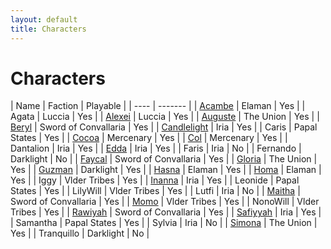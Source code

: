 ```yaml
---
layout: default
title: Characters
---
```


# Characters

<div class="character-table"></div>

| Name | Faction | Playable |
| ---- | ------- |
| [Acambe](./acambe.md) | Elaman | Yes |
| Agata | Luccia | Yes |
| [Alexei](./alexei.md) | Luccia | Yes |
| [Auguste](./auguste.md) | The Union | Yes |
| [Beryl](./beryl.md) | Sword of Convallaria | Yes |
| [Candlelight](./candlelight.md) | Iria | Yes |
| Caris | Papal States | Yes |
| [Cocoa](./cocoa.md) | Mercenary | Yes |
| [Col](./col.md) | Mercenary | Yes |
| Dantalion | Iria | Yes |
| [Edda](./edda.md) | Iria | Yes |
| Faris | Iria | No |
| Fernando | Darklight | No |
| [Faycal](./faycal.md) | Sword of Convallaria | Yes |
| [Gloria](./gloria.md) | The Union | Yes |
| [Guzman](./guzman.md) | Darklight | Yes |
| [Hasna](./hasna.md) | Elaman | Yes |
| [Homa](./homa.md) | Elaman | Yes |
| Iggy | Vlder Tribes | Yes |
| [Inanna](./inanna.md) | Iria | Yes |
| Leonide | Papal States | Yes |
| LilyWill | Vlder Tribes | Yes |
| Lutfi | Iria | No |
| [Maitha](./maitha.md) | Sword of Convallaria | Yes |
| [Momo](./momo.md) | Vlder Tribes | Yes |
| NonoWill | Vlder Tribes | Yes |
| [Rawiyah](./rawiyah.md) | Sword of Convallaria | Yes |
| [Safiyyah](./safiyyah.md) | Iria | Yes |
| Samantha | Papal States | Yes |
| Sylvia | Iria | No |
| [Simona](./simona.md) | The Union | Yes |
| Tranquillo | Darklight | No |

<script>
    $(document).ready(function() {
        const table = $('.character-table + table');
        table.DataTable({pageLength: 25});
    });
</script>